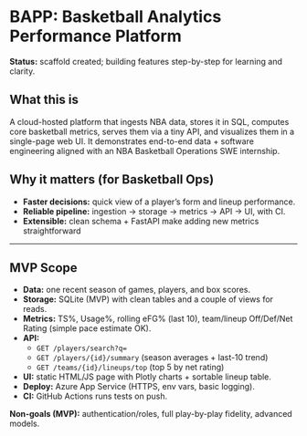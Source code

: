 # BAPP: Basketball Analytics Performance Platform

**Status:** scaffold created; building features step-by-step for learning and clarity.

## What this is
A cloud-hosted platform that ingests NBA data, stores it in SQL, computes core basketball metrics, serves them via a tiny API, and visualizes them in a single-page web UI. It demonstrates end-to-end data + software engineering aligned with an NBA Basketball Operations SWE internship.

## Why it matters (for Basketball Ops)
- **Faster decisions:** quick view of a player’s form and lineup performance.
- **Reliable pipeline:** ingestion → storage → metrics → API → UI, with CI.
- **Extensible:** clean schema + FastAPI make adding new metrics straightforward   

---

## MVP Scope
- **Data:** one recent season of games, players, and box scores.
- **Storage:** SQLite (MVP) with clean tables and a couple of views for reads.
- **Metrics:** TS%, Usage%, rolling eFG% (last 10), team/lineup Off/Def/Net Rating (simple pace estimate OK).
- **API:**
  - `GET /players/search?q=`
  - `GET /players/{id}/summary` (season averages + last-10 trend)
  - `GET /teams/{id}/lineups/top` (top 5 by net rating)
- **UI:** static HTML/JS page with Plotly charts + sortable lineup table.
- **Deploy:** Azure App Service (HTTPS, env vars, basic logging).
- **CI:** GitHub Actions runs tests on push.

**Non-goals (MVP):** authentication/roles, full play-by-play fidelity, advanced models.
